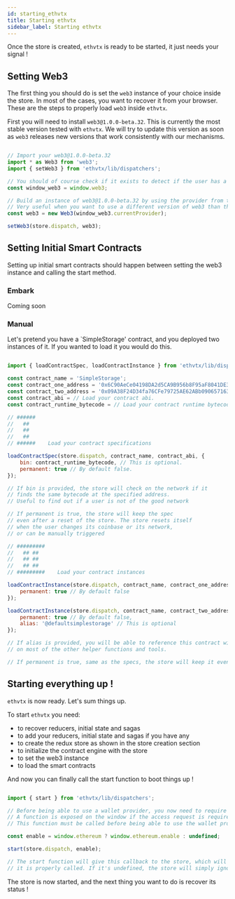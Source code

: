 ```yaml
---
id: starting_ethvtx
title: Starting ethvtx
sidebar_label: Starting ethvtx
---
```


Once the store is created, `ethvtx` is ready to be started, it just needs your signal !

## Setting Web3

The first thing you should do is set the `web3` instance of your choice inside the store. In most of the cases, you want to recover it from your browser. These are the steps to properly load `web3` inside `ethvtx`.

First you will need to install `web3@1.0.0-beta.32`. This is currently the most stable version tested with `ethvtx`. We will try to update this version as soon as `web3` releases new versions that work consistently with our mechanisms.

```jsx

// Import your web3@1.0.0-beta.32
import * as Web3 from 'web3';
import { setWeb3 } from 'ethvtx/lib/dispatchers';

// You should of course check if it exists to detect if the user has a wallet provider.
const window_web3 = window.web3;

// Build an instance of web3@1.0.0-beta.32 by using the provider from the window instance
// Very useful when you want to use a different version of web3 than the one exposed by the wallet provider (Metamask)
const web3 = new Web3(window_web3.currentProvider);

setWeb3(store.dispatch, web3);

```

## Setting Initial Smart Contracts

Setting up initial smart contracts should happen between setting the web3 instance and calling the start method.

### Embark

Coming soon

### Manual

Let's pretend you have a `SimpleStorage' contract, and you deployed two instances of it. If you wanted to load it you would do this.

```jsx

import { loadContractSpec, loadContractInstance } from 'ethvtx/lib/dispatchers';

const contract_name = 'SimpleStorage';
const contract_one_address = '0x6C90AeCe04198DA2d5CA9B956b8F95aF8041DE37';
const contract_two_address = '0x09A38F24D34fa76CFe79725AE62ABb0906571634';
const contract_abi = // Load your contract abi.
const contract_runtime_bytecode = // Load your contract runtime bytecode

// ######
//   ##   
//   ##   
//   ##   
// ######    Load your contract specifications

loadContractSpec(store.dispatch, contract_name, contract_abi, {
    bin: contract_runtime_bytecode, // This is optional.
    permanent: true // By default false.
});

// If bin is provided, the store will check on the network if it 
// finds the same bytecode at the specified address. 
// Useful to find out if a user is not of the good network

// If permanent is true, the store will keep the spec 
// even after a reset of the store. The store resets itself 
// when the user changes its coinbase or its network, 
// or can be manually triggered

// #########
//   ## ##   
//   ## ##   
//   ## ##   
// #########    Load your contract instances

loadContractInstance(store.dispatch, contract_name, contract_one_address, {
    permanent: true // By default false
});

loadContractInstance(store.dispatch, contract_name, contract_two_address, {
    permanent: true // By default false,
    alias: '@defaultsimplestorage' // This is optional
});

// If alias is provided, you will be able to reference this contract with it
// on most of the other helper functions and tools.

// If permanent is true, same as the specs, the store will keep it even after a reset.

```

## Starting everything up !

`ethvtx` is now ready. Let's sum things up.

To start `ethvtx` you need:

* to recover reducers, initial state and sagas
* to add your reducers, initial state and sagas if you have any
* to create the redux store as shown in the store creation section
* to initialize the contract engine with the store
* to set the web3 instance
* to load the smart contracts

And now you can finally call the start function to boot things up !

```jsx

import { start } from 'ethvtx/lib/dispatchers';

// Before being able to use a wallet provider, you now need to require access.
// A function is exposed on the window if the access request is required.
// This function must be called before being able to use the wallet provider.

const enable = window.ethereum ? window.ethereum.enable : undefined;

start(store.dispatch, enable);

// The start function will give this callback to the store, which will ensure
// it is properly called. If it's undefined, the store will simply ignore it.

```

The store is now started, and the next thing you want to do is recover its status !
